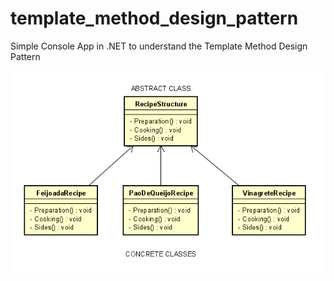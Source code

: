 # template_method_design_pattern
Simple Console App in .NET to understand the Template Method Design Pattern

![uml_template](imgs/uml_template.png)
